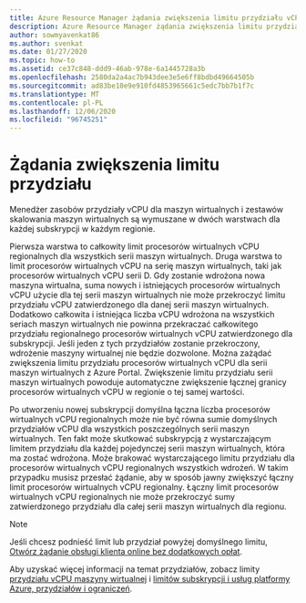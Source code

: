 ```yaml
---
title: Azure Resource Manager żądania zwiększenia limitu przydziału vCPU
description: Azure Resource Manager żądania zwiększenia limitu przydziału vCPU
author: sowmyavenkat86
ms.author: svenkat
ms.date: 01/27/2020
ms.topic: how-to
ms.assetid: ce37c848-ddd9-46ab-978e-6a1445728a3b
ms.openlocfilehash: 2580da2a4ac7b943dee3e5e6ff8bdbd49664505b
ms.sourcegitcommit: ad83be10e9e910fd4853965661c5edc7bb7b1f7c
ms.translationtype: MT
ms.contentlocale: pl-PL
ms.lasthandoff: 12/06/2020
ms.locfileid: "96745251"
---
```

# <a name="quota-increase-requests"></a>Żądania zwiększenia limitu przydziału

Menedżer zasobów przydziały vCPU dla maszyn wirtualnych i zestawów skalowania maszyn wirtualnych są wymuszane w dwóch warstwach dla każdej subskrypcji w każdym regionie.

Pierwsza warstwa to całkowity limit procesorów wirtualnych vCPU regionalnych dla wszystkich serii maszyn wirtualnych. Druga warstwa to limit procesorów wirtualnych vCPU na serię maszyn wirtualnych, taki jak procesorów wirtualnych vCPU serii D. Gdy zostanie wdrożona nowa maszyna wirtualna, suma nowych i istniejących procesorów wirtualnych vCPU użycie dla tej serii maszyn wirtualnych nie może przekroczyć limitu przydziału vCPU zatwierdzonego dla danej serii maszyn wirtualnych. Dodatkowo całkowita i istniejąca liczba vCPU wdrożona na wszystkich seriach maszyn wirtualnych nie powinna przekraczać całkowitego przydziału regionalnego procesorów wirtualnych vCPU zatwierdzonego dla subskrypcji. Jeśli jeden z tych przydziałów zostanie przekroczony, wdrożenie maszyny wirtualnej nie będzie dozwolone.
Można zażądać zwiększenia limitu przydziału procesorów wirtualnych vCPU dla serii maszyn wirtualnych z Azure Portal. Zwiększenie limitu przydziału serii maszyn wirtualnych powoduje automatyczne zwiększenie łącznej granicy procesorów wirtualnych vCPU w regionie o tej samej wartości.

Po utworzeniu nowej subskrypcji domyślna łączna liczba procesorów wirtualnych vCPU regionalnych może nie być równa sumie domyślnych przydziałów vCPU dla wszystkich poszczególnych serii maszyn wirtualnych. Ten fakt może skutkować subskrypcją z wystarczającym limitem przydziału dla każdej pojedynczej serii maszyn wirtualnych, która ma zostać wdrożona. Może brakować wystarczającego limitu przydziału dla procesorów wirtualnych vCPU regionalnych wszystkich wdrożeń. W takim przypadku musisz przesłać żądanie, aby w sposób jawny zwiększyć łączny limit procesorów wirtualnych vCPU regionalny. Łączny limit procesorów wirtualnych vCPU regionalnych nie może przekroczyć sumy zatwierdzonego przydziału dla całej serii maszyn wirtualnych dla regionu.

> [!NOTE]
> Jeśli chcesz podnieść limit lub przydział powyżej domyślnego limitu, [Otwórz żądanie obsługi klienta online bez dodatkowych opłat](../../azure-resource-manager/templates/error-resource-quota.md#solution).

Aby uzyskać więcej informacji na temat przydziałów, zobacz limity [przydziału vCPU maszyny wirtualnej](../../virtual-machines/windows/quotas.md) i [limitów subskrypcji i usług platformy Azure, przydziałów i ograniczeń](../../azure-resource-manager/management/azure-subscription-service-limits.md).